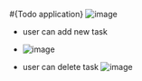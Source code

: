 #{Todo application}
![image](https://github.com/shubhamcoder11/Todo-application/assets/55068257/f570b334-370a-4980-a175-22767820529c)

- user can add new task
- ![image](https://github.com/shubhamcoder11/Todo-application/assets/55068257/8fa2ae6e-8619-4e01-b233-d7701faae987)

- user can delete task
![image](https://github.com/shubhamcoder11/Todo-application/assets/55068257/cf276fee-ab3a-4448-b674-3db7efffeee0)
